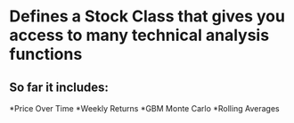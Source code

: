 # Defines a Stock Class that gives you access to many technical analysis functions

## So far it includes:
  *Price Over Time
  *Weekly Returns
  *GBM Monte Carlo 
  *Rolling Averages
